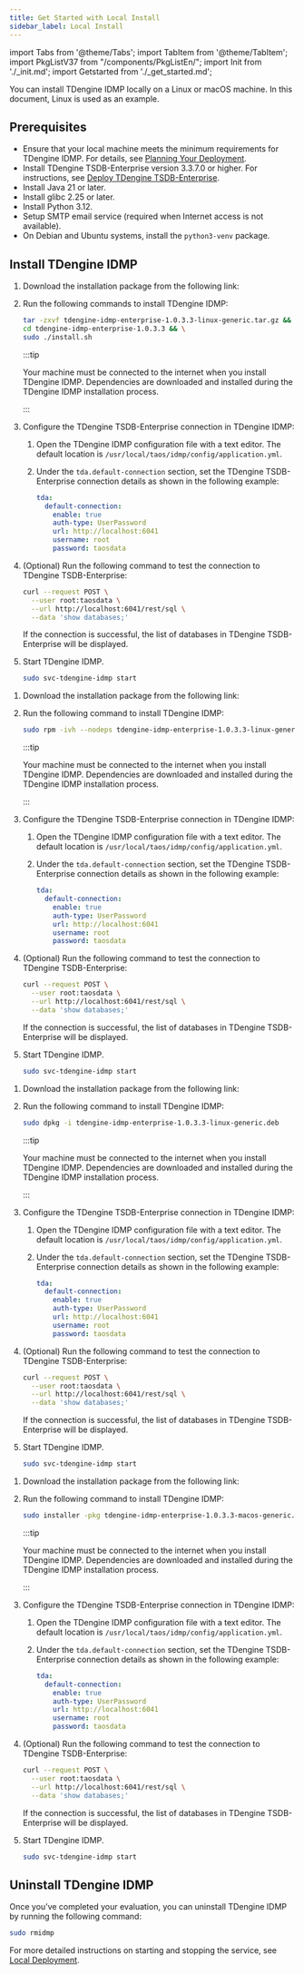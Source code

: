 ```yaml
---
title: Get Started with Local Install
sidebar_label: Local Install
---
```


import Tabs from '@theme/Tabs';
import TabItem from '@theme/TabItem';
import PkgListV37 from "/components/PkgListEn/";
import Init from './_init.md';
import Getstarted from './_get_started.md';

You can install TDengine IDMP locally on a Linux or macOS machine. In this document, Linux is used as an example.

## Prerequisites

- Ensure that your local machine meets the minimum requirements for TDengine IDMP. For details, see [Planning Your Deployment](../07-operation/01-planning.md).
- Install TDengine TSDB-Enterprise version 3.3.7.0 or higher. For instructions, see [Deploy TDengine TSDB-Enterprise](https://docs.tdengine.com/get-started/deploy-enterprise-edition/).
- Install Java 21 or later.
- Install glibc 2.25 or later.
- Install Python 3.12.
- Setup SMTP email service (required when Internet access is not available).
- On Debian and Ubuntu systems, install the `python3-venv` package.

## Install TDengine IDMP

<Tabs>
<TabItem label="Linux-Generic" value="tar">

1. Download the installation package from the following link:

   <PkgListV37 productName="TDengine IDMP-Enterprise" version="1.0.3.3" platform="Linux-Generic" arch="x64" pkgType="Server" />

1. Run the following commands to install TDengine IDMP:

   ```bash
   tar -zxvf tdengine-idmp-enterprise-1.0.3.3-linux-generic.tar.gz && \
   cd tdengine-idmp-enterprise-1.0.3.3 && \
   sudo ./install.sh
   ```

   :::tip

   Your machine must be connected to the internet when you install TDengine IDMP. Dependencies are downloaded and installed during the TDengine IDMP installation process. 

   :::

1. Configure the TDengine TSDB-Enterprise connection in TDengine IDMP:

   1. Open the TDengine IDMP configuration file with a text editor. The default location is `/usr/local/taos/idmp/config/application.yml`.
   1. Under the `tda.default-connection` section, set the TDengine TSDB-Enterprise connection details as shown in the following example:

      ```yaml
      tda:
        default-connection:
          enable: true
          auth-type: UserPassword
          url: http://localhost:6041
          username: root
          password: taosdata
      ```

1. (Optional) Run the following command to test the connection to TDengine TSDB-Enterprise:

   ```bash
   curl --request POST \
     --user root:taosdata \
     --url http://localhost:6041/rest/sql \
     --data 'show databases;'
   ```
   If the connection is successful, the list of databases in TDengine TSDB-Enterprise will be displayed.

1. Start TDengine IDMP.

   ```bash
   sudo svc-tdengine-idmp start
   ```

</TabItem>

<TabItem label="Linux-Red Hat" value="rpm">

1. Download the installation package from the following link:

   <PkgListV37 productName="TDengine IDMP-Enterprise" version="1.0.3.3" platform="Linux-Red Hat" arch="x64" pkgType="Server" />

1. Run the following command to install TDengine IDMP:

   ```bash
   sudo rpm -ivh --nodeps tdengine-idmp-enterprise-1.0.3.3-linux-generic.rpm
   ```

   :::tip

   Your machine must be connected to the internet when you install TDengine IDMP. Dependencies are downloaded and installed during the TDengine IDMP installation process. 

   :::

1. Configure the TDengine TSDB-Enterprise connection in TDengine IDMP:

   1. Open the TDengine IDMP configuration file with a text editor. The default location is `/usr/local/taos/idmp/config/application.yml`.
   1. Under the `tda.default-connection` section, set the TDengine TSDB-Enterprise connection details as shown in the following example:

      ```yaml
      tda:
        default-connection:
          enable: true
          auth-type: UserPassword
          url: http://localhost:6041
          username: root
          password: taosdata
      ```

1. (Optional) Run the following command to test the connection to TDengine TSDB-Enterprise:

   ```bash
   curl --request POST \
     --user root:taosdata \
     --url http://localhost:6041/rest/sql \
     --data 'show databases;'
   ```
   If the connection is successful, the list of databases in TDengine TSDB-Enterprise will be displayed.

1. Start TDengine IDMP.

   ```bash
   sudo svc-tdengine-idmp start
   ```

</TabItem>

<TabItem label="Linux-Ubuntu" value="deb">

1. Download the installation package from the following link:

   <PkgListV37 productName="TDengine IDMP-Enterprise" version="1.0.3.3" platform="Linux-Ubuntu" arch="x64" pkgType="Server" />

1. Run the following command to install TDengine IDMP:

   ```bash
   sudo dpkg -i tdengine-idmp-enterprise-1.0.3.3-linux-generic.deb
   ```

   :::tip

   Your machine must be connected to the internet when you install TDengine IDMP. Dependencies are downloaded and installed during the TDengine IDMP installation process. 

   :::

1. Configure the TDengine TSDB-Enterprise connection in TDengine IDMP:

   1. Open the TDengine IDMP configuration file with a text editor. The default location is `/usr/local/taos/idmp/config/application.yml`.
   1. Under the `tda.default-connection` section, set the TDengine TSDB-Enterprise connection details as shown in the following example:

      ```yaml
      tda:
        default-connection:
          enable: true
          auth-type: UserPassword
          url: http://localhost:6041
          username: root
          password: taosdata
      ```

1. (Optional) Run the following command to test the connection to TDengine TSDB-Enterprise:

   ```bash
   curl --request POST \
     --user root:taosdata \
     --url http://localhost:6041/rest/sql \
     --data 'show databases;'
   ```
   If the connection is successful, the list of databases in TDengine TSDB-Enterprise will be displayed.

1. Start TDengine IDMP.

   ```bash
   sudo svc-tdengine-idmp start
   ```

</TabItem>

<TabItem label="macOS" value="mac">

1. Download the installation package from the following link:

   <PkgListV37 productName="TDengine IDMP-Enterprise" version="1.0.3.3" platform="macOS" arch="x64" pkgType="Server" />

1. Run the following command to install TDengine IDMP:

   ```bash
   sudo installer -pkg tdengine-idmp-enterprise-1.0.3.3-macos-generic.pkg -target /
   ```

   :::tip

   Your machine must be connected to the internet when you install TDengine IDMP. Dependencies are downloaded and installed during the TDengine IDMP installation process. 

   :::

1. Configure the TDengine TSDB-Enterprise connection in TDengine IDMP:

   1. Open the TDengine IDMP configuration file with a text editor. The default location is `/usr/local/taos/idmp/config/application.yml`.
   1. Under the `tda.default-connection` section, set the TDengine TSDB-Enterprise connection details as shown in the following example:

      ```yaml
      tda:
        default-connection:
          enable: true
          auth-type: UserPassword
          url: http://localhost:6041
          username: root
          password: taosdata
      ```

1. (Optional) Run the following command to test the connection to TDengine TSDB-Enterprise:

   ```bash
   curl --request POST \
     --user root:taosdata \
     --url http://localhost:6041/rest/sql \
     --data 'show databases;'
   ```
   If the connection is successful, the list of databases in TDengine TSDB-Enterprise will be displayed.

1. Start TDengine IDMP.

   ```bash
   sudo svc-tdengine-idmp start
   ```

</TabItem>
</Tabs>

<Init />

<Getstarted />

## Uninstall TDengine IDMP

Once you’ve completed your evaluation, you can uninstall TDengine IDMP by running the following command:

```bash
sudo rmidmp
```

For more detailed instructions on starting and stopping the service, see [Local Deployment](../07-operation/02-installation/01-install-guide.md).

